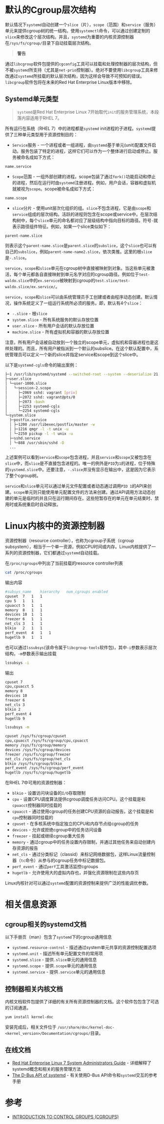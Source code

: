 # 默认的Cgroup层次结构

默认情况下`systemd`自动创建一个`slice`（片），`scope`（范围）和`service`（服务）单元来提供cgroup树的统一结构。使用`systemctl`命令，可以通过创建定制的`slice`来修改这个层次结构。并且，`systemd`为重要的内核资源控制器在`/sys/fs/cgroup/`目录下自动挂载层次结构。

> **警告**

通过`libcgroup`软件包提供的`cgconfig`工具可以挂载和处理控制器的层次结构，但不被`systemd`所支持（尤其是`net-prio`控制器）。绝对不要使用`libcgroup`工具来修改通过`systemd`所挂载的默认层次结构，因为这样会导致不可预知的错误。`libcgroup`软件包将在未来的Red Hat Enterprise Linux版本中移除。

## Systemd单元类型

> `systemd`是Red Hat Enterprise Linux 7开始取代`init`的服务管理系统，本段落内容适用于RHEL 7。

所有运行在系统（RHEL 7）中的进程都是`systemd` init进程的子进程。`systemd`提供了三种单元类型用于资源控制目的：

* `Service`服务 - 一个进程或者一组进程，由`systemd`基于单元(unit)配置文件启动。服务包装了特定的进程，这样它们可以作为一个整体进行启动或停止。服务被命名成如下方式：

```bash
name.service
```

* `Scope`范围 - 一组外部创建的进程。scope包装了通过`fork()`功能启动和停止的进程，然后在运行时由`systemd`注册进程。例如，用户会话，容器和虚拟机就被视为`scope`。scope被命名成如下方式：

```bash
name.scope
```

* `slice`分片 - 使用unit层次化组织的组。`slice`不包含进程，它是由`scope`和`service`组成的层次结构。活跃的进程则包含在scope或service中。在层次结构树中，每个`slice`单元的命名都对应了层级结构中指向目标的路径。符号`-`就表示路径组件特征。例如，如果一个slice类似如下：

```bash
parent-name.slice
```

则表示这个`parent-name.slice`是`parent.slice`的`subslice`，这个`slice`也可以有自己的`subslice`，例如`parent-name-name2.slice`，依次类推。这里的根`slice`是`-.slice`。

`service`，`scope`和`slice`单元在cgroup树中直接被映射到对象。当这些单元被激活，每个单元都各自直接映射到单元名字对应的cgroup路径。例如位于`test-waldo.slice`中的`ex.service`被映射到cgroup的`test.slice/test-waldo.slice/ex.service/`。

`service`，`scope`和`slice`可以由系统管理员手工创建或者由程序动态创建。默认情况，操作系统定义了一组运行系统所必须的服务。即，默认有4个`slice`：

* `-.slice` - 根`slice`
* `system.slice` - 所有系统服务的默认存放位置
* `user.slice` - 所有用户会话的默认存放位置
* `machine.slice` - 所有虚拟机和容器的默认存放位置

注意，所有用户会话被自动放到一个独立的scope单元，虚拟机和容器进程也是这样处理的。而且，所有用户被指派到一个默认的subslice。在这个默认配置中，系统管理员可以定义一个新的slice并指定service和scope到这个slice中。

以下是`systemd-cgls`命令的输出案例：

```bash
├─1 /usr/lib/systemd/systemd --switched-root --system --deserialize 21
├─user.slice
│ └─user-1000.slice
│   └─session-2.scope
│     ├─2069 sshd: vagrant [priv]
│     ├─2072 sshd: vagrant@pts/0
│     ├─2073 -bash
│     ├─2253 systemd-cgls
│     └─2254 systemd-cgls
└─system.slice
  ├─postfix.service
  │ ├─1200 /usr/libexec/postfix/master -w
  │ ├─1216 qmgr -l -t unix -u
  │ └─2250 pickup -l -t unix -u
  ├─sshd.service
  │ └─888 /usr/sbin/sshd -D
  ...
```

上述案例可以看到`service`和`scope`包含进程，并且`service`和`scope`又被包含在`slice`中，而`slice`是不直接包含进程的。唯一的例外是`PID`为`1`的进程，位于特殊的`systemd.slice`中。还要注意，`-.slice`并没有显示在输出中，这是因为它表示了整个cgroup树。

`service`和`slice`单元可以通过单元文件配置或者动态通过调用`PID 1`的API来创建。`scope`单元则只能使用单元配置文件的方法来创建。通过API调用方法动态创建的单元是临时的并且只在运行期间存在。这些短暂存在的单元在单元结束时、禁用时或系统重启时自动释放。

# Linux内核中的资源控制器

资源控制器（resource controller），也称为cgroup子系统（cgroup subsystem），相当于一个单一资源，例如CPU时间或内存。Linux内核提供了一系列的资源控制器，它们都通过`systemd`自动挂载。

在`/proc/cgroups`中列出了当前挂载的resource controller列表

```bash
cat /proc/cgroups
```

输出内容

```bash
#subsys_name	hierarchy	num_cgroups	enabled
cpuset	7	1	1
cpu	5	1	1
cpuacct	5	1	1
memory	8	1	1
devices	10	1	1
freezer	6	1	1
net_cls	3	1	1
blkio	2	1	1
perf_event	4	1	1
hugetlb	9	1	1
```

也可以通过`lssubsys`(该命令属于`libcgroup-tools`软件包)，其中`-i`参数表示层次结构，`-m`参数表示输出挂载

```bash
lssubsys -i
```

输出

```bash
cpuset 7
cpu,cpuacct 5
memory 8
devices 10
freezer 6
net_cls 3
blkio 2
perf_event 4
hugetlb 9
```

```bash
lssubsys -m
```

```bash
cpuset /sys/fs/cgroup/cpuset
cpu,cpuacct /sys/fs/cgroup/cpu,cpuacct
memory /sys/fs/cgroup/memory
devices /sys/fs/cgroup/devices
freezer /sys/fs/cgroup/freezer
net_cls /sys/fs/cgroup/net_cls
blkio /sys/fs/cgroup/blkio
perf_event /sys/fs/cgroup/perf_event
hugetlb /sys/fs/cgroup/hugetlb
```

在RHEL 7中可用的资源控制器：

* `blkio` - 设置访问块设备的`I/O`存取限制
* `cpu` - 设置CPU调度算法提供cgroup调度任务访问CPU。这个挂载是和`cpuacct`控制器同时挂载的
* `cpuacct` - 通过使用cgroup的任务创建CPU资源的自动报告。这个挂载是和`cpu`控制器同时挂载的
* `cpuset` - 在多核系统中指定独立的CPU和内存节点给cgroup的任务
* `devices` - 允许或拒绝cgroup中的任务访问设备
* `freezer` - 挂起或继续cgroup重大任务
* `memory` - 通过cgroup中的任务设置内存限制，并通过其他任务来自动创建内存资源的报告
* `net_cls` - 通过分类标记（classid）来标记网络数据包，这样Linux流量控制器（`tc`命令）从参与的cgroup任务中标记数据包。
* `perf_event` - 通过`perf`工具激活监控cgroups
* `hugetlb` - 允许使用大的虚拟内存也，并强化资源限制在这些内存页

Linux内核针对可以通过`systemd`配置的资源控制来提供广泛的性能调优参数。

# 相关信息资源

## cgroup相关的systemd文档

以下手册页（man）包含了`systemd`下的cgroup通用信息

* `systemd.resource-control` - 描述通过system单元共享的资源控制配置选项
* `systemd.unit` - 描述所有单元配置文件的常用项
* `systemd.slice` - 提供`.slice`单元的通用信息
* `systemd.scope` - 提供`.scope`单元的通用信息
* `systemd.service` - 提供`.service`单元的通用信息

## 控制器相关内核文档

内核文档软件包提供了详细的有关所有资源控制器的文档。这个软件包包含了可选的订阅通道。

```bash
yum install kernel-doc
```

安装完成后，相关文件位于 `/usr/share/doc/kernel-doc-<kernel_version>/Documentation/cgroups/`目录。

## 在线文档

* [Red Hat Enterprise Linux 7 System Administrators Guide](https://access.redhat.com/documentation/en-US/Red_Hat_Enterprise_Linux/7/html/System_Administrators_Guide/index.html) - 详细解释了systemd概念和相关的服务管理方法
* [The D-Bus API of systemd](https://www.freedesktop.org/wiki/Software/systemd/dbus/) - 有关使用D-Bus API命令和`systemd`交互的参考手册

# 参考

* [INTRODUCTION TO CONTROL GROUPS (CGROUPS)](https://access.redhat.com/documentation/en-US/Red_Hat_Enterprise_Linux/7/html/Resource_Management_Guide/chap-Introduction_to_Control_Groups.html)